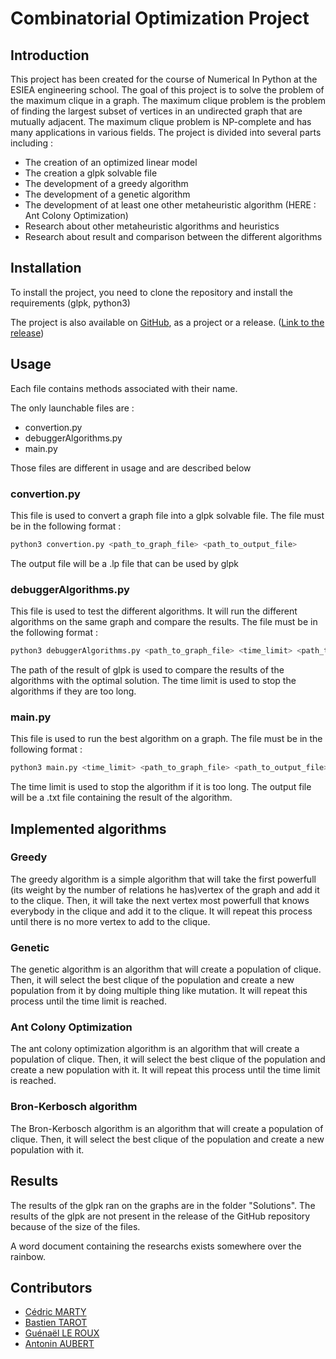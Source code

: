 # Combinatorial Optimization Project
## Introduction
This project has been created for the course of Numerical In Python at the ESIEA engineering school. The goal of this project is to solve the problem of the maximum clique in a graph. The maximum clique problem is the problem of finding the largest subset of vertices in an undirected graph that are mutually adjacent. The maximum clique problem is NP-complete and has many applications in various fields. The project is divided into several parts including :
- The creation of an optimized linear model
- The creation a glpk solvable file
- The development of a greedy algorithm
- The development of a genetic algorithm
- The development of at least one other metaheuristic algorithm (HERE : Ant Colony Optimization)
- Research about other metaheuristic algorithms and heuristics
- Research about result and comparison between the different algorithms

## Installation
To install the project, you need to clone the repository and install the requirements (glpk, python3)

The project is also available on [GitHub](https://github.com/Keyraus/NumericalTop1), as a project or a release. ([Link to the release](https://github.com/Keyraus/NumericalTop1/releases))

## Usage
Each file contains methods associated with their name.

The only launchable files are :
- convertion.py
- debuggerAlgorithms.py
- main.py

Those files are different in usage and are described below

### convertion.py
This file is used to convert a graph file into a glpk solvable file. The file must be in the following format :
```bash
python3 convertion.py <path_to_graph_file> <path_to_output_file>
```
The output file will be a .lp file that can be used by glpk

### debuggerAlgorithms.py
This file is used to test the different algorithms. It will run the different algorithms on the same graph and compare the results. The file must be in the following format :
```bash
python3 debuggerAlgorithms.py <path_to_graph_file> <time_limit> <path_to_result_of_glpk>
```
The path of the result of glpk is used to compare the results of the algorithms with the optimal solution. The time limit is used to stop the algorithms if they are too long.

### main.py
This file is used to run the best algorithm on a graph. The file must be in the following format :
```bash
python3 main.py <time_limit> <path_to_graph_file> <path_to_output_file>
```
The time limit is used to stop the algorithm if it is too long. The output file will be a .txt file containing the result of the algorithm.

## Implemented algorithms
### Greedy
The greedy algorithm is a simple algorithm that will take the first powerfull (its weight by the number of relations he has)vertex of the graph and add it to the clique. Then, it will take the next vertex most powerfull that knows everybody in the clique and add it to the clique. It will repeat this process until there is no more vertex to add to the clique.
### Genetic
The genetic algorithm is an algorithm that will create a population of clique. Then, it will select the best clique of the population and create a new population from it by doing multiple thing like mutation. It will repeat this process until the time limit is reached.
### Ant Colony Optimization
The ant colony optimization algorithm is an algorithm that will create a population of clique. Then, it will select the best clique of the population and create a new population with it. It will repeat this process until the time limit is reached.
### Bron-Kerbosch algorithm
The Bron-Kerbosch algorithm is an algorithm that will create a population of clique. Then, it will select the best clique of the population and create a new population with it. 

## Results
The results of the glpk ran on the graphs are in the folder "Solutions". The results of the glpk are not present in the release of the GitHub repository because of the size of the files.

A word document containing the researchs exists somewhere over the rainbow.

## Contributors
- [Cédric MARTY](https://github.com/Keyraus)
- [Bastien TAROT](https://github.com/Suna24)
- [Guénaël LE ROUX](https://github.com/guenael-lr)
- [Antonin AUBERT](https://github.com/Grizfreak)